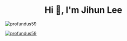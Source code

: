 <h1 align="center">Hi 👋, I'm Jihun Lee</h1>
<p align="left"> <img src="https://komarev.com/ghpvc/?username=profundus59&label=Profile%20views&color=0e75b6&style=flat" alt="profundus59" /> </p>

<p align="left"> <a href="https://github.com/ryo-ma/github-profile-trophy"><img src="https://github-profile-trophy.vercel.app/?username=profundus59" alt="profundus59" /></a> </p>



<!--
**profundus59/profundus59** is a ✨ _special_ ✨ repository because its `README.md` (this file) appears on your GitHub profile.

Here are some ideas to get you started:

- 🔭 I’m currently working on ...
- 🌱 I’m currently learning ...
- 👯 I’m looking to collaborate on ...
- 🤔 I’m looking for help with ...
- 💬 Ask me about ...
- 📫 How to reach me: ...
- 😄 Pronouns: ...
- ⚡ Fun fact: ...
-->
